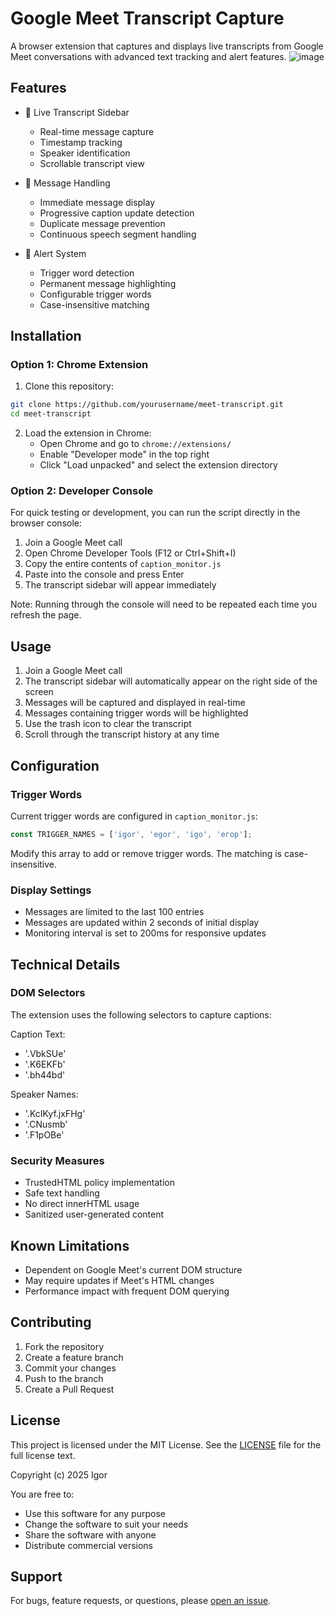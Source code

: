 # Google Meet Transcript Capture

A browser extension that captures and displays live transcripts from Google Meet conversations with advanced text tracking and alert features.
![image](https://github.com/user-attachments/assets/8a5fe433-4dde-418d-ae2c-f17307a8660b)


## Features

- 🔴 Live Transcript Sidebar
  - Real-time message capture
  - Timestamp tracking
  - Speaker identification
  - Scrollable transcript view

- 📝 Message Handling
  - Immediate message display
  - Progressive caption update detection
  - Duplicate message prevention
  - Continuous speech segment handling

- 🔔 Alert System
  - Trigger word detection
  - Permanent message highlighting
  - Configurable trigger words
  - Case-insensitive matching

## Installation

### Option 1: Chrome Extension
1. Clone this repository:
```bash
git clone https://github.com/yourusername/meet-transcript.git
cd meet-transcript
```

2. Load the extension in Chrome:
   - Open Chrome and go to `chrome://extensions/`
   - Enable "Developer mode" in the top right
   - Click "Load unpacked" and select the extension directory

### Option 2: Developer Console
For quick testing or development, you can run the script directly in the browser console:

1. Join a Google Meet call
2. Open Chrome Developer Tools (F12 or Ctrl+Shift+I)
3. Copy the entire contents of `caption_monitor.js`
4. Paste into the console and press Enter
5. The transcript sidebar will appear immediately

Note: Running through the console will need to be repeated each time you refresh the page.

## Usage

1. Join a Google Meet call
2. The transcript sidebar will automatically appear on the right side of the screen
3. Messages will be captured and displayed in real-time
4. Messages containing trigger words will be highlighted
5. Use the trash icon to clear the transcript
6. Scroll through the transcript history at any time

## Configuration

### Trigger Words
Current trigger words are configured in `caption_monitor.js`:
```javascript
const TRIGGER_NAMES = ['igor', 'egor', 'igo', 'егор'];
```

Modify this array to add or remove trigger words. The matching is case-insensitive.

### Display Settings
- Messages are limited to the last 100 entries
- Messages are updated within 2 seconds of initial display
- Monitoring interval is set to 200ms for responsive updates

## Technical Details

### DOM Selectors
The extension uses the following selectors to capture captions:

Caption Text:
- '.VbkSUe'
- '.K6EKFb'
- '.bh44bd'

Speaker Names:
- '.KcIKyf.jxFHg'
- '.CNusmb'
- '.F1pOBe'

### Security Measures
- TrustedHTML policy implementation
- Safe text handling
- No direct innerHTML usage
- Sanitized user-generated content

## Known Limitations

- Dependent on Google Meet's current DOM structure
- May require updates if Meet's HTML changes
- Performance impact with frequent DOM querying

## Contributing

1. Fork the repository
2. Create a feature branch
3. Commit your changes
4. Push to the branch
5. Create a Pull Request

## License

This project is licensed under the MIT License. See the [LICENSE](LICENSE) file for the full license text.

Copyright (c) 2025 Igor

You are free to:
- Use this software for any purpose
- Change the software to suit your needs
- Share the software with anyone
- Distribute commercial versions

## Support

For bugs, feature requests, or questions, please [open an issue](https://github.com/yourusername/meet-transcript/issues).
